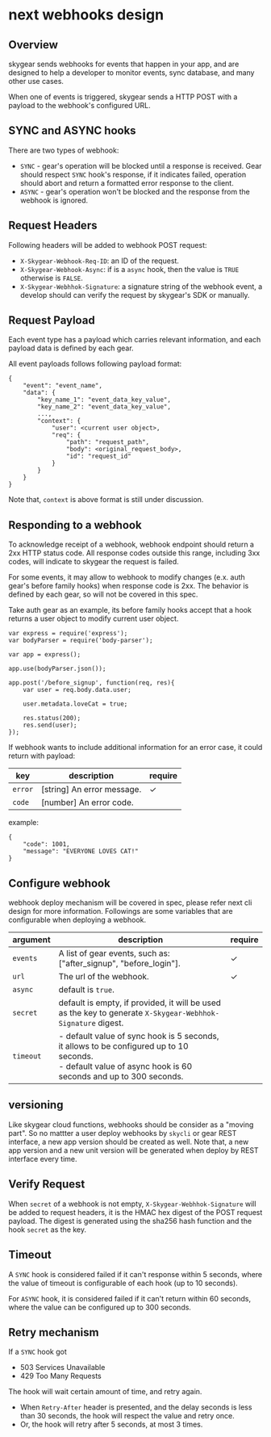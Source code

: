 # next webhooks design

## Overview

skygear sends webhooks for events that happen in your app, and are designed to help a developer to monitor events, sync database, and many other use cases.

When one of events is triggered, skygear sends a HTTP POST with a payload to the webhook's configured URL.

## SYNC and ASYNC hooks

There are two types of webhook:

- `SYNC` - gear's operation will be blocked until a response is received. Gear should respect `SYNC` hook's response, if it indicates failed, operation should abort and return a formatted error response to the client.
- `ASYNC` - gear's operation won't be blocked and the response from the webhook is ignored.

## Request Headers

Following headers will be added to webhook POST request:

- `X-Skygear-Webhook-Req-ID`: an ID of the request.
- `X-Skygear-Webhook-Async`: if is a `async` hook, then the value is `TRUE` otherwise is `FALSE`. 
- `X-Skygear-Webhhok-Signature`: a signature string of the webhook event, a develop should can verify the request by skygear's SDK or manually.

## Request Payload

Each event type has a payload which carries relevant information, and each payload data is defined by each gear.

All event payloads follows following payload format:

```json=
{
    "event": "event_name",
    "data": {
        "key_name_1": "event_data_key_value",
        "key_name_2": "event_data_key_value",
        ...,
        "context": {
            "user": <current user object>,
            "req": {
                "path": "request_path",
                "body": <original_request_body>,
                "id": "request_id"
            }
        }
    }
}
```

Note that, `context` is above format is still under discussion.

## Responding to a webhook

To acknowledge receipt of a webhook, webhook endpoint should return a 2xx HTTP status code. All response codes outside this range, including 3xx codes, will indicate to skygear the request is failed.

For some events, it may allow to webhook to modify changes (e.x. auth gear's before family hooks) when response code is 2xx. The behavior is defined by each gear, so will not be covered in this spec.

Take auth gear as an example, its before family hooks accept that a hook returns a user object to modify current user object.

```javascript=
var express = require('express');
var bodyParser = require('body-parser');

var app = express();

app.use(bodyParser.json());

app.post('/before_signup', function(req, res){
    var user = req.body.data.user;

    user.metadata.loveCat = true;

    res.status(200);
    res.send(user);
});
```

If webhook wants to include additional information for an error case, it could return with payload:

| key | description | require |
| -------- | -------- | -------- | 
| `error` | [string] An error message. | ✓ |
| `code` | [number] An error code. |  |

example:

```
{
    "code": 1001,
    "message": "EVERYONE LOVES CAT!"
}
```

## Configure webhook

webhook deploy mechanism will be covered in spec, please refer next cli design for more information. Followings are some variables that are configurable when deploying a webhook.

| argument | description | require |
| -------- | -------- | -------- | 
| `events` | A list of gear events, such as: ["after_signup", "before_login"]. | ✓ |
| `url` | The url of the webhook. | ✓ |
| `async` | default is `true`. | |
| `secret` | default is empty, if provided, it will be used as the key to generate `X-Skygear-Webhhok-Signature` digest. | |
| `timeout` | - default value of sync hook is 5 seconds, it allows to be configured up to 10 seconds.<br/>- default value of async hook is 60 seconds and up to 300 seconds.  | |

## versioning

Like skygear cloud functions, webhooks should be consider as a "moving part". So no mattter a user deploy webhooks by `skycli` or gear REST interface, a new app version should be created as well. Note that, a new app version and a new unit version will be generated when deploy by REST interface every time.

## Verify Request

When `secret` of a webhook is not empty, `X-Skygear-Webhhok-Signature` will be added to request headers, it is the HMAC hex digest of the POST request payload. The digest is generated using the sha256 hash function and the hook `secret` as the key.

## Timeout

A `SYNC` hook is considered failed if it can't response within 5 seconds, where the value of timeout is configurable of each hook (up to 10 seconds).

For `ASYNC` hook, it is considered failed if it can't return within 60 seconds, where the value can be configured up to 300 seconds.

## Retry mechanism

If a `SYNC` hook got

- 503 Services Unavailable
- 429 Too Many Requests

The hook will wait certain amount of time, and retry again.
 
- When `Retry-After` header is presented, and the delay seconds is less than 30 seconds, the hook will respect the value and retry once.
- Or, the hook will retry after 5 seconds, at most 3 times.
